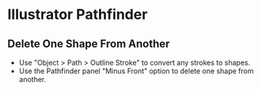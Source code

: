 # Illustrator Pathfinder

## Delete One Shape From Another

- Use "Object > Path > Outline Stroke" to convert any strokes to shapes.
- Use the Pathfinder panel "Minus Front" option to delete one shape from another.